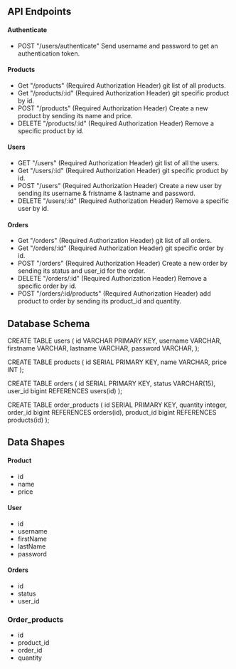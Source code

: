 ## API Endpoints

#### Authenticate

- POST "/users/authenticate" Send username and password to get an authentication token.

#### Products

- Get "/products" (Required Authorization Header) git list of all products.
- Get "/products/:id" (Required Authorization Header) git specific product by id.
- POST "/products" (Required Authorization Header) Create a new product by sending its name and price.
- DELETE "/products/:id" (Required Authorization Header) Remove a specific product by id.

#### Users

- GET "/users" (Required Authorization Header) git list of all the users.
- Get "/users/:id" (Required Authorization Header) git specific product by id.
- POST "/users" (Required Authorization Header) Create a new user by sending its username & fristname & lastname and password.
- DELETE "/users/:id" (Required Authorization Header) Remove a specific user by id.

#### Orders

- Get "/orders" (Required Authorization Header) git list of all orders.
- Get "/orders/:id" (Required Authorization Header) git specific order by id.
- POST "/orders" (Required Authorization Header) Create a new order by sending its status and user_id for the order.
- DELETE "/orders/:id" (Required Authorization Header) Remove a specific order by id.
- POST "/orders/:id/products" (Required Authorization Header) add product to order by sending its product_id and quantity.

## Database Schema

CREATE TABLE users (
id VARCHAR PRIMARY KEY,
username VARCHAR,
firstname VARCHAR,
lastname VARCHAR,
password VARCHAR,
);

CREATE TABLE products (
id SERIAL PRIMARY KEY,
name VARCHAR,
price INT
);

CREATE TABLE orders (
id SERIAL PRIMARY KEY,
status VARCHAR(15),
user_id bigint REFERENCES users(id)
);

CREATE TABLE order_products (
id SERIAL PRIMARY KEY,
quantity integer,
order_id bigint REFERENCES orders(id),
product_id bigint REFERENCES products(id)
);

## Data Shapes

#### Product

- id
- name
- price

#### User

- id
- username
- firstName
- lastName
- password

#### Orders

- id
- status
- user_id

### Order_products

- id
- product_id
- order_id
- quantity
